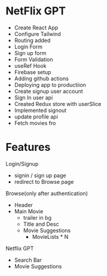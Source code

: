 # NetFlix GPT
- Create React App
- Configure Tailwind
- Routing added
- Login Form
- Sign up form
- Form Validation
- useRef Hook
- Firebase setup
- Adding github actions
- Deploying app to productiion
- Create signup user account
- Sign In user api
- Created Redux store with userSlice
- Implemented signout
- update profile api
- Fetch movies fro

# Features
Login/Signup
- signin / sign up page
- redirect to Browse page

Browse(only after authentication)
- Header
- Main Movie
  - trailer in bg
  - Title and Desc
  - Movie Suggestions
    - MovieLists * N

Netflix GPT
- Search Bar
- Movie Suggestions